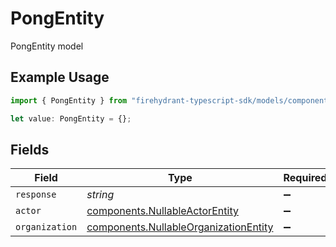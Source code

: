 # PongEntity

PongEntity model

## Example Usage

```typescript
import { PongEntity } from "firehydrant-typescript-sdk/models/components";

let value: PongEntity = {};
```

## Fields

| Field                                                                                          | Type                                                                                           | Required                                                                                       | Description                                                                                    |
| ---------------------------------------------------------------------------------------------- | ---------------------------------------------------------------------------------------------- | ---------------------------------------------------------------------------------------------- | ---------------------------------------------------------------------------------------------- |
| `response`                                                                                     | *string*                                                                                       | :heavy_minus_sign:                                                                             | N/A                                                                                            |
| `actor`                                                                                        | [components.NullableActorEntity](../../models/components/nullableactorentity.md)               | :heavy_minus_sign:                                                                             | N/A                                                                                            |
| `organization`                                                                                 | [components.NullableOrganizationEntity](../../models/components/nullableorganizationentity.md) | :heavy_minus_sign:                                                                             | N/A                                                                                            |